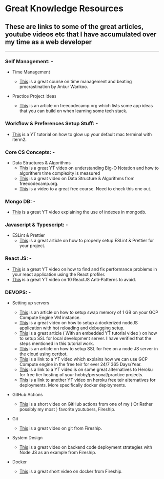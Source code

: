 # Great Knowledge Resources

## These are links to some of the great articles, youtube videos etc that I have accumulated over my time as a web developer

----------

### Self Management: -

- Time Management
    - [This](https://courses.ankurwarikoo.com/) is a great course on time management and beating procrastination by Ankur Warikoo.

- Practice Project Ideas
    - [This](https://www.freecodecamp.org/news/here-are-some-app-ideas-you-can-build-to-level-up-your-coding-skills-39618291f672/) is an article on freecodecamp.org which lists some app ideas that you can build on when learning some tech stack.

### Workflow & Preferences Setup Stuff: -

- [This](https://www.youtube.com/watch?v=CF1tMjvHDRA) is a YT tutorial on how to glow up your default mac terminal with iterm2.

### Core CS Concepts: -

- Data Structures & Algorithms
    - [This](https://www.youtube.com/watch?v=4PdegmlQ-x0) is a great YT video on understanding Big-O Notation and how to algorithem time complexity is measured
    - [This](https://www.youtube.com/watch?v=8hly31xKli0) is a great video on Data Structure & Algorithms from freecodecamp.org.
    - [This](https://www.youtube.com/watch?v=rZ41y93P2Qo) is a video to a great free course. Need to check this one out.

### Mongo DB: -

- [This](https://www.youtube.com/watch?v=IHQeDEn38BQ) is a great YT video explaining the use of indexes in mongodb.

### Javascript & Typescript: -

- ESLint & Prettier
    - [This](https://dev.to/andrewbaisden/how-to-use-eslint-and-prettier-for-code-analysis-and-formatting-1b4g) is a great article on how to properly setup ESLint & Prettier for your project.

### React JS: -

- [This](https://www.youtube.com/watch?v=00RoZflFE34) is a great YT video on how to find and fix performance problems in your react application using the React profiler.
- [This](https://www.youtube.com/watch?v=b0IZo2Aho9Y) is a great YT video on 10 ReactJS Anti-Patterns to avoid.

### DEVOPS: -

- Setting up servers
    - [This](https://www.cloudbooklet.com/how-to-add-swap-space-on-ubuntu-18-04-google-cloud/) is an article on how to setup swap memory of 1 GB on your GCP Compute Engine VM instance.
    - [This](https://www.youtube.com/watch?v=5JQlFK6MdVQ) is a great video on how to setup a dockerized nodeJS application with hot reloading and debugging setup.
    - [This](https://deliciousbrains.com/ssl-certificate-authority-for-local-https-development/) is a great article ( With an embedded YT tutorial video ) on how to setup SSL for local development server. I have verified that the steps mentioned in this tutorial work.
    - [This](https://itnext.io/node-express-letsencrypt-generate-a-free-ssl-certificate-and-run-an-https-server-in-5-minutes-a730fbe528ca) is an article on how to setup SSL for free on a node JS server in the cloud using certbot.
    - [This](https://www.youtube.com/watch?v=hdH0av9i_Lw) is a link to a YT video which explains how we can use GCP Compute engine in the free teir for ever 24/7 365 Days/Year.
    - [This](https://www.youtube.com/watch?v=prjMJtXCR-g) is a link to a YT video is on some great alternatives to Heroku for free tier hosting of your hobby/personal/practice projects.
    - [This](https://www.youtube.com/watch?v=MusIvEKjqsc) is a link to another YT video on heroku free teir alternatives for deployments. More specifically docker deployments.

- GitHub Actions
    - [This](https://www.youtube.com/watch?v=eB0nUzAI7M8) is a short video on GitHub actions from one of my ( Or Rather possibly my most ) favorite youtubers, Fireship.

- Git
    - [This](https://www.youtube.com/watch?v=ecK3EnyGD8o) is a great video on git from Fireship.

- System Design
    - [This](https://www.youtube.com/watch?v=uEVmD6n8Il0) is a great video on backend code deployment strategies with Node JS as an example from Fireship.

- Docker
    - [This](https://www.youtube.com/watch?v=gAkwW2tuIqE) is a great short video on docker from Fireship.
